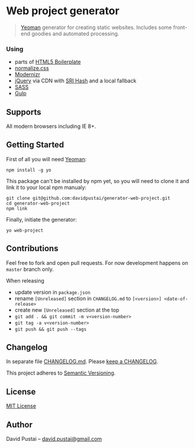 # Web project generator

> [Yeoman](http://yeoman.io) generator for creating static websites. Includes some front-end goodies and automated processing.


### Using
 * parts of [HTML5 Boilerplate](https://html5boilerplate.com/)
 * [normalize.css](https://necolas.github.io/normalize.css/)
 * [Modernizr](https://modernizr.com/)
 * [jQuery](https://jquery.com/) via CDN with [SRI Hash](https://developer.mozilla.org/en-US/docs/Web/Security/Subresource_Integrity) and a local fallback
 * [SASS](http://sass-lang.com/)
 * [Gulp](https://gulpjs.com/)


## Supports

All modern browsers including IE 8+.


## Getting Started

First of all you will need [Yeoman](http://yeoman.io):

```
npm install -g yo
```

This package can't be installed by npm yet, so you will need to clone it and link it to your local npm manualy:

```
git clone git@github.com:davidpustai/generator-web-project.git
cd generator-web-project
npm link
```

Finally, initiate the generator:

```
yo web-project
```

## Contributions

Feel free to fork and open pull requests. For now development happens on `master` branch only.

When releasing
* update version in `package.json`
* rename `[Unreleased]` section in `CHANGELOG.md` to `[<version>] <date-of-release>`
* create new `[Unreleased]` section at the top
* `git add . && git commit -m v<version-number>`
* `git tag -a v<version-number>`
* `git push && git push --tags`


## Changelog

In separate file [CHANGELOG.md](CHANGELOG.md). Please [keep a CHANGELOG](http://keepachangelog.com/).

This project adheres to [Semantic Versioning](http://semver.org/).


## License

[MIT License](https://en.wikipedia.org/wiki/MIT_License)


## Author

David Pustai – david.pustai@gmail.com
